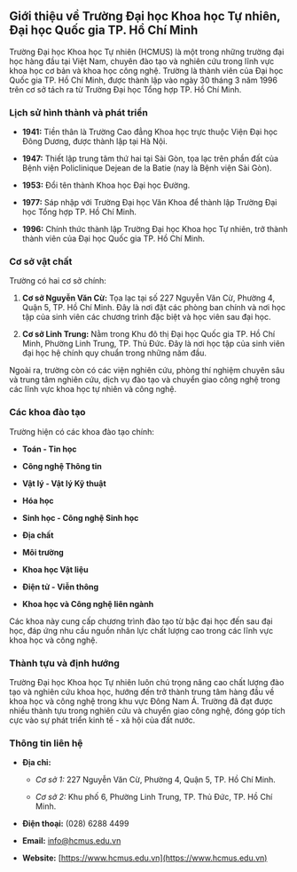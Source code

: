 ## Giới thiệu về Trường Đại học Khoa học Tự nhiên, Đại học Quốc gia TP. Hồ Chí Minh

Trường Đại học Khoa học Tự nhiên (HCMUS) là một trong những trường đại học hàng đầu tại Việt Nam, chuyên đào tạo và nghiên cứu trong lĩnh vực khoa học cơ bản và khoa học công nghệ. Trường là thành viên của Đại học Quốc gia TP. Hồ Chí Minh, được thành lập vào ngày 30 tháng 3 năm 1996 trên cơ sở tách ra từ Trường Đại học Tổng hợp TP. Hồ Chí Minh. 

### Lịch sử hình thành và phát triển

- **1941:** Tiền thân là Trường Cao đẳng Khoa học trực thuộc Viện Đại học Đông Dương, được thành lập tại Hà Nội.

- **1947:** Thiết lập trung tâm thứ hai tại Sài Gòn, tọa lạc trên phần đất của Bệnh viện Policlinique Dejean de la Batie (nay là Bệnh viện Sài Gòn).

- **1953:** Đổi tên thành Khoa học Đại học Đường.

- **1977:** Sáp nhập với Trường Đại học Văn Khoa để thành lập Trường Đại học Tổng hợp TP. Hồ Chí Minh.

- **1996:** Chính thức thành lập Trường Đại học Khoa học Tự nhiên, trở thành thành viên của Đại học Quốc gia TP. Hồ Chí Minh.

### Cơ sở vật chất

Trường có hai cơ sở chính:

1. **Cơ sở Nguyễn Văn Cừ:** Tọa lạc tại số 227 Nguyễn Văn Cừ, Phường 4, Quận 5, TP. Hồ Chí Minh. Đây là nơi đặt các phòng ban chính và nơi học tập của sinh viên các chương trình đặc biệt và học viên sau đại học.

2. **Cơ sở Linh Trung:** Nằm trong Khu đô thị Đại học Quốc gia TP. Hồ Chí Minh, Phường Linh Trung, TP. Thủ Đức. Đây là nơi học tập của sinh viên đại học hệ chính quy chuẩn trong những năm đầu.

Ngoài ra, trường còn có các viện nghiên cứu, phòng thí nghiệm chuyên sâu và trung tâm nghiên cứu, dịch vụ đào tạo và chuyển giao công nghệ trong các lĩnh vực khoa học tự nhiên và công nghệ. 

### Các khoa đào tạo

Trường hiện có các khoa đào tạo chính:

- **Toán - Tin học**

- **Công nghệ Thông tin**

- **Vật lý - Vật lý Kỹ thuật**

- **Hóa học**

- **Sinh học - Công nghệ Sinh học**

- **Địa chất**

- **Môi trường**

- **Khoa học Vật liệu**

- **Điện tử - Viễn thông**

- **Khoa học và Công nghệ liên ngành**

Các khoa này cung cấp chương trình đào tạo từ bậc đại học đến sau đại học, đáp ứng nhu cầu nguồn nhân lực chất lượng cao trong các lĩnh vực khoa học và công nghệ. 

### Thành tựu và định hướng

Trường Đại học Khoa học Tự nhiên luôn chú trọng nâng cao chất lượng đào tạo và nghiên cứu khoa học, hướng đến trở thành trung tâm hàng đầu về khoa học và công nghệ trong khu vực Đông Nam Á. Trường đã đạt được nhiều thành tựu trong nghiên cứu và chuyển giao công nghệ, đóng góp tích cực vào sự phát triển kinh tế - xã hội của đất nước. 

### Thông tin liên hệ

- **Địa chỉ:**

  - *Cơ sở 1:* 227 Nguyễn Văn Cừ, Phường 4, Quận 5, TP. Hồ Chí Minh.

  - *Cơ sở 2:* Khu phố 6, Phường Linh Trung, TP. Thủ Đức, TP. Hồ Chí Minh.

- **Điện thoại:** (028) 6288 4499

- **Email:** info@hcmus.edu.vn

- **Website:** [https://www.hcmus.edu.vn](https://www.hcmus.edu.vn)


